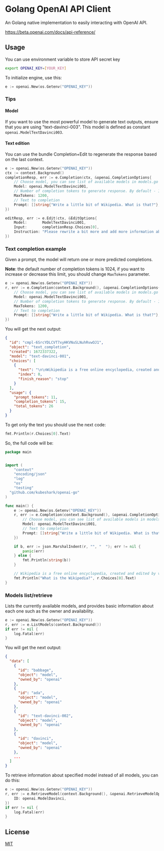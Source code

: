 # Golang OpenAI API Client

An Golang native implementation to easily interacting with OpenAI API.

https://beta.openai.com/docs/api-reference/

## Usage

You can use environment variable to store API secret key
```sh
export OPENAI_KEY=[YOUR_KEY]
```

To initialize engine, use this:
```go
e := openai.New(os.Getenv("OPENAI_KEY"))
```

### Tips 

#### Model
If you want to use the most powerful model to generate text outputs, ensure that you are using "text-davinci-003". This model is defined as constant `openai.ModelTextDavinci003`.

#### Text edition
You can use the bundle Completion+Edit to regenerate the response based on the last context.
```go
e := openai.New(os.Getenv("OPENAI_KEY"))
ctx := context.Background()
completionResp, err := e.Completion(ctx, &openai.CompletionOptions{
	// Choose model, you can see list of available models in models.go file
	Model: openai.ModelTextDavinci001,
	// Number of completion tokens to generate response. By default - 1024
	MaxTokens: 1200,
	// Text to completion
	Prompt: []string{"Write a little bit of Wikipedia. What is that?"},
})

editResp, err := e.Edit(ctx, &EditOptions{
	Model:       ModelTextDavinci001,
	Input:       completionResp.Choices[0],
	Instruction: "Please rewrite a bit more and add more information about Wikipedia in different aspects. Please build based on that for 4 topics",
})
```

### Text completion example 
Given a prompt, the model will return one or more predicted completions. 

**Note**: the default number of completion tokens is 1024, if you want to increase or decrease this limit, you should change `MaxTokens` parameter. 
 
```go
e := openai.New(os.Getenv("OPENAI_KEY"))
r, err := e.Completion(context.Background(), &openai.CompletionOptions{
	// Choose model, you can see list of available models in models.go file
	Model: openai.ModelTextDavinci001,
	// Number of completion tokens to generate response. By default - 1024
	MaxTokens: 1200,
	// Text to completion
	Prompt: []string{"Write a little bit of Wikipedia. What is that?"},
})
```

You will get the next output:
```json
{
  "id": "cmpl-6SrcYDLCVT7xyHKVNuSLNuhRvwOJ1",
  "object": "text_completion",
  "created": 1672337322,
  "model": "text-davinci-001",
  "choices": [
    {
      "text": "\n\nWikipedia is a free online encyclopedia, created and edited by volunteers.",
      "index": 0,
      "finish_reason": "stop"
    }
  ],
  "usage": {
    "prompt_tokens": 11,
    "completion_tokens": 15,
    "total_tokens": 26
  }
}
```

To get only the text you should use the next code:
```go
fmt.Println(r.Choices[0].Text)
```

So, the full code will be:
```go
package main


import (
	"context"
	"encoding/json"
	"log"
	"os"
	"testing"
  "github.com/kubeshark/openai-go"
)

func main() {
	e := openai.New(os.Getenv("OPENAI_KEY"))
	r, err := e.Completion(context.Background(), &openai.CompletionOptions{
		// Choose model, you can see list of available models in models.go file
		Model: openai.ModelTextDavinci001,
		// Text to completion
		Prompt: []string{"Write a little bit of Wikipedia. What is that?"},
	})

	if b, err := json.MarshalIndent(r, "", "  "); err != nil {
		panic(err)
	} else {
		fmt.Println(string(b))
	}

	// Wikipedia is a free online encyclopedia, created and edited by volunteers.
	fmt.Println("What is the Wikipedia?", r.Choices[0].Text)
}
```

### Models list/retrieve 
Lists the currently available models, and provides basic information about each one such as the owner and availability.

```go
e := openai.New(os.Getenv("OPENAI_KEY"))
r, err := e.ListModels(context.Background())
if err != nil {
	log.Fatal(err)
}
```

You will get the next output:
```json
{
  "data": [
    {
      "id": "babbage",
      "object": "model",
      "owned_by": "openai"
    },
    {
      "id": "ada",
      "object": "model",
      "owned_by": "openai"
    },
    {
      "id": "text-davinci-002",
      "object": "model",
      "owned_by": "openai"
    },
    {
      "id": "davinci",
      "object": "model",
      "owned_by": "openai"
    },
    ...
  ]
}
``` 

To retrieve information about specified model instead of all models, you can do this:

```go
e := openai.New(os.Getenv("OPENAI_KEY"))
r, err := e.RetrieveModel(context.Background(), &openai.RetrieveModelOptions{
	ID: openai.ModelDavinci,
})
if err != nil {
	log.Fatal(err)
}
```

## License

[MIT](./LICENSE)
